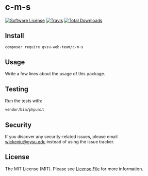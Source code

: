 # c-m-s

[![Software License](https://img.shields.io/badge/license-MIT-brightgreen.svg?style=flat-square)](LICENSE.md)
[![Travis](https://img.shields.io/travis/gvsu-web-team/c-m-s.svg?style=flat-square)]()
[![Total Downloads](https://img.shields.io/packagist/dt/gvsu-web-team/c-m-s.svg?style=flat-square)](https://packagist.org/packages/gvsu-web-team/c-m-s)


## Install

```bash
composer require gvsu-web-team/c-m-s
```


## Usage

Write a few lines about the usage of this package.


## Testing

Run the tests with:

```bash
vendor/bin/phpunit
```

## Security

If you discover any security-related issues, please email wickenju@gvsu.edu instead of using the issue tracker.


## License

The MIT License (MIT). Please see [License File](/LICENSE.md) for more information.